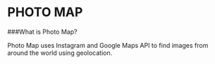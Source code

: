 PHOTO MAP
=============

###What is Photo Map?

Photo Map uses Instagram and Google Maps API to find images from around the world using geolocation.